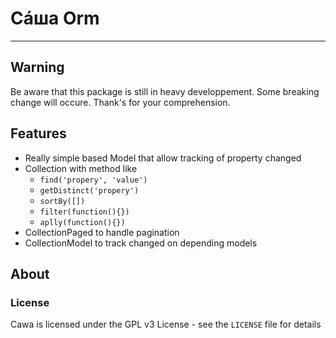 # Сáша Orm
-----

## Warning
Be aware that this package is still in heavy developpement.
Some breaking change will occure. Thank's for your comprehension.

## Features
* Really simple based Model that allow tracking of property changed
* Collection with method like 
  * `find('propery', 'value')`
  * `getDistinct('propery')`
  * `sortBy([])`
  * `filter(function(){})`
  * `aplly(function(){})`
* CollectionPaged to handle pagination
* CollectionModel to track changed on depending models

## About

### License

Cawa is licensed under the GPL v3 License - see the `LICENSE` file for details
